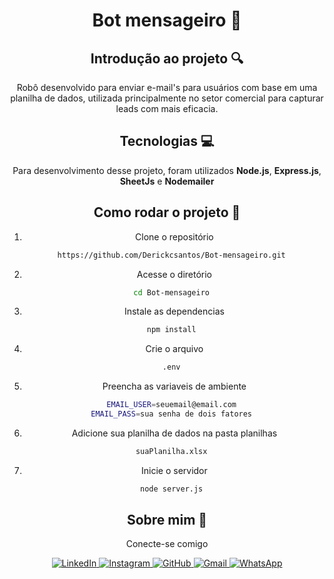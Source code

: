 <div align="center">

# Bot mensageiro :email:

## Introdução ao projeto :mag:
Robô desenvolvido para enviar e-mail's para usuários com base em uma planilha de dados, utilizada principalmente no setor comercial para capturar leads com mais eficacia. 


## Tecnologias  :computer:
Para desenvolvimento desse projeto, foram utilizados **Node.js**, **Express.js**, **SheetJs** e **Nodemailer**


## Como rodar o projeto :floppy_disk:

1. Clone o repositório
```Bash
  https://github.com/Derickcsantos/Bot-mensageiro.git
```

2. Acesse o diretório
```Bash
  cd Bot-mensageiro
```

3. Instale as dependencias
```Bash
  npm install
```

4. Crie o arquivo 
```Bash
  .env
```
   
5. Preencha as variaveis de ambiente
```Bash
  EMAIL_USER=seuemail@email.com
  EMAIL_PASS=sua senha de dois fatores
```

6. Adicione sua planilha de dados na pasta planilhas
```Bash
  suaPlanilha.xlsx
```

7. Inicie o servidor
```Bash
  node server.js
```

## Sobre mim :eyes:
Conecte-se comigo

<p align="center">
  <a href="https://www.linkedin.com/in/derickcampossantos/">
    <img src="https://img.shields.io/badge/LinkedIn-0077B5?style=for-the-badge&logo=linkedin&logoColor=white" alt="LinkedIn">
  </a>
  <a href="https://www.instagram.com/derick_profissional">
    <img src="https://img.shields.io/badge/Instagram-E4405F?style=for-the-badge&logo=instagram&logoColor=white" alt="Instagram">
  </a>
  <a href="https://github.com/derickcsantos">
    <img src="https://img.shields.io/badge/GitHub-100000?style=for-the-badge&logo=github&logoColor=white" alt="GitHub">
  </a>
  <a href="mailto:derickcampossantos1@gmail.com">
    <img src="https://img.shields.io/badge/Gmail-D14836?style=for-the-badge&logo=gmail&logoColor=white" alt="Gmail">
  </a>
  <a href="https://api.whatsapp.com/send/?phone=5511986261007&text=Fale+conosco&type=phone_number&app_absent=0">
    <img src="https://img.shields.io/badge/WhatsApp-25D366?style=for-the-badge&logo=whatsapp&logoColor=white" alt="WhatsApp">
  </a>
</p>

</div>
